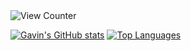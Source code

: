 <img src="https://komarev.com/ghpvc/?username=gav06&style=flat-square" alt="View Counter"/>

[![Gavin's GitHub stats](https://github-readme-stats-three-rho-34.vercel.app/api?username=Gav06)](https://github.com/anuraghazra/github-readme-stats) [![Top Languages](https://github-readme-stats-three-rho-34.vercel.app/api/top-langs/?username=Gav06)](https://github.com/anuraghazra/github-readme-stats)
